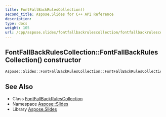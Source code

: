 ```yaml
---
title: FontFallBackRulesCollection()
second_title: Aspose.Slides for C++ API Reference
description: 
type: docs
weight: 105
url: /cpp/aspose.slides/fontfallbackrulescollection/fontfallbackrulescollection/
---
```

## FontFallBackRulesCollection::FontFallBackRulesCollection() constructor




```cpp
Aspose::Slides::FontFallBackRulesCollection::FontFallBackRulesCollection()
```

## See Also

* Class [FontFallBackRulesCollection](./)
* Namespace [Aspose::Slides](../)
* Library [Aspose.Slides](../../)